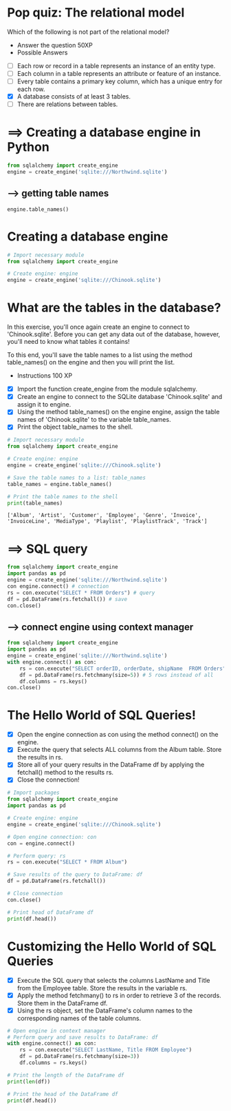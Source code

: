 # Pop quiz: The relational model
Which of the following is not part of the relational model?
- Answer the question
50XP
- Possible Answers
- [ ] Each row or record in a table represents an instance of an entity type.
- [ ] Each column in a table represents an attribute or feature of an instance.
- [ ] Every table contains a primary key column, which has a unique entry for each row.
- [x] A database consists of at least 3 tables.
- [ ] There are relations between tables.
# ==> Creating a database engine in Python
```py
from sqlalchemy import create_engine
engine = create_engine('sqlite:///Northwind.sqlite')
```
## --> getting table names
    engine.table_names()
# Creating a database engine
```py
# Import necessary module
from sqlalchemy import create_engine

# Create engine: engine
engine = create_engine('sqlite:///Chinook.sqlite')
```
# What are the tables in the database?
In this exercise, you'll once again create an engine to connect to 'Chinook.sqlite'. Before you can get any data out of the database, however, you'll need to know what tables it contains!

To this end, you'll save the table names to a list using the method table_names() on the engine and then you will print the list.

- Instructions
100 XP
- [x] Import the function create_engine from the module sqlalchemy.
- [x] Create an engine to connect to the SQLite database 'Chinook.sqlite' and assign it to engine.
- [x] Using the method table_names() on the engine engine, assign the table names of 'Chinook.sqlite' to the variable table_names.
- [x] Print the object table_names to the shell.
```py
# Import necessary module
from sqlalchemy import create_engine

# Create engine: engine
engine = create_engine('sqlite:///Chinook.sqlite')

# Save the table names to a list: table_names
table_names = engine.table_names()

# Print the table names to the shell
print(table_names)
```
    ['Album', 'Artist', 'Customer', 'Employee', 'Genre', 'Invoice', 'InvoiceLine', 'MediaType', 'Playlist', 'PlaylistTrack', 'Track']
# ==> SQL query
```py
from sqlalchemy import create_engine
import pandas as pd
engine = create_engine('sqlite:///Northwind.sqlite') 
con engine.connect() # connection
rs = con.execute("SELECT * FROM Orders") # query
df = pd.DataFrame(rs.fetchall()) # save
con.close()
```
## --> connect engine using context manager
```py
from sqlalchemy import create_engine
import pandas as pd
engine = create_engine('sqlite:///Northwind.sqlite') 
with engine.connect() as con:
    rs = con.execute("SELECT orderID, orderDate, shipName  FROM Orders") # query
    df = pd.DataFrame(rs.fetchmany(size=5)) # 5 rows instead of all
    df.columns = rs.keys()
con.close()
```
# The Hello World of SQL Queries!
- [x] Open the engine connection as con using the method connect() on the engine.
- [x] Execute the query that selects ALL columns from the Album table. Store the results in rs.
- [x] Store all of your query results in the DataFrame df by applying the fetchall() method to the results rs.
- [x] Close the connection!
```py
# Import packages
from sqlalchemy import create_engine
import pandas as pd

# Create engine: engine
engine = create_engine('sqlite:///Chinook.sqlite')

# Open engine connection: con
con = engine.connect()

# Perform query: rs
rs = con.execute("SELECT * FROM Album")

# Save results of the query to DataFrame: df
df = pd.DataFrame(rs.fetchall())

# Close connection
con.close()

# Print head of DataFrame df
print(df.head())
```
# Customizing the Hello World of SQL Queries
- [x] Execute the SQL query that selects the columns LastName and Title from the Employee table. Store the results in the variable rs.
- [x] Apply the method fetchmany() to rs in order to retrieve 3 of the records. Store them in the DataFrame df.
- [x] Using the rs object, set the DataFrame's column names to the corresponding names of the table columns.
```py
# Open engine in context manager
# Perform query and save results to DataFrame: df
with engine.connect() as con:
    rs = con.execute("SELECT LastName, Title FROM Employee")
    df = pd.DataFrame(rs.fetchmany(size=3))
    df.columns = rs.keys()

# Print the length of the DataFrame df
print(len(df))

# Print the head of the DataFrame df
print(df.head())
```

